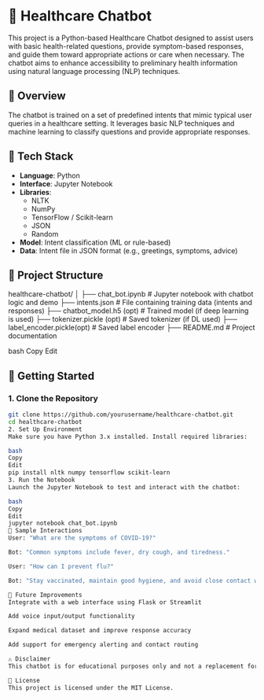 # 🏥 Healthcare Chatbot

This project is a Python-based Healthcare Chatbot designed to assist users with basic health-related questions, provide symptom-based responses, and guide them toward appropriate actions or care when necessary. The chatbot aims to enhance accessibility to preliminary health information using natural language processing (NLP) techniques.

## 📌 Overview

The chatbot is trained on a set of predefined intents that mimic typical user queries in a healthcare setting. It leverages basic NLP techniques and machine learning to classify questions and provide appropriate responses.

## 🧰 Tech Stack

- **Language**: Python
- **Interface**: Jupyter Notebook
- **Libraries**:
  - NLTK
  - NumPy
  - TensorFlow / Scikit-learn
  - JSON
  - Random
- **Model**: Intent classification (ML or rule-based)
- **Data**: Intent file in JSON format (e.g., greetings, symptoms, advice)

## 📂 Project Structure

healthcare-chatbot/
│
├── chat_bot.ipynb # Jupyter notebook with chatbot logic and demo
├── intents.json # File containing training data (intents and responses)
├── chatbot_model.h5 (opt) # Trained model (if deep learning is used)
├── tokenizer.pickle (opt) # Saved tokenizer (if DL used)
├── label_encoder.pickle(opt) # Saved label encoder
├── README.md # Project documentation

bash
Copy
Edit

## 🚀 Getting Started

### 1. Clone the Repository

```bash
git clone https://github.com/yourusername/healthcare-chatbot.git
cd healthcare-chatbot
2. Set Up Environment
Make sure you have Python 3.x installed. Install required libraries:

bash
Copy
Edit
pip install nltk numpy tensorflow scikit-learn
3. Run the Notebook
Launch the Jupyter Notebook to test and interact with the chatbot:

bash
Copy
Edit
jupyter notebook chat_bot.ipynb
💬 Sample Interactions
User: "What are the symptoms of COVID-19?"

Bot: "Common symptoms include fever, dry cough, and tiredness."

User: "How can I prevent flu?"

Bot: "Stay vaccinated, maintain good hygiene, and avoid close contact with sick individuals."

🎯 Future Improvements
Integrate with a web interface using Flask or Streamlit

Add voice input/output functionality

Expand medical dataset and improve response accuracy

Add support for emergency alerting and contact routing

⚠️ Disclaimer
This chatbot is for educational purposes only and not a replacement for professional medical advice. Always consult a healthcare provider for serious symptoms or concerns.

📜 License
This project is licensed under the MIT License.
